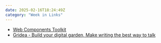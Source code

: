```yaml
---
date: 2025-02-16T18:24:49Z
category: "Week in Links"
---
```


* [Web Components Toolkit](https://wc-toolkit.com/) 
* [Gridea - Build your digital garden, Make writing the best way to talk](https://gridea.dev/) 